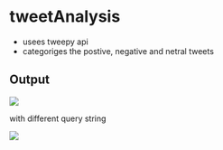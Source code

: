 # tweetAnalysis
<ul>
<li>usees tweepy api</li>
<li>categoriges the postive, negative and netral tweets</li>
</ul>
<h2>Output</h2>
<img src="https://user-images.githubusercontent.com/17350312/32695141-83801d82-c779-11e7-978e-0c38dfec0d8b.png">
<p>with different query string</p>
<img src="https://user-images.githubusercontent.com/17350312/32695341-f0046396-c77e-11e7-95d3-02f63304d4f5.png">
